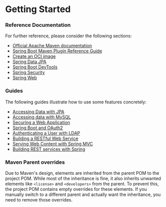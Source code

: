 # Getting Started

### Reference Documentation
For further reference, please consider the following sections:

* [Official Apache Maven documentation](https://maven.apache.org/guides/index.html)
* [Spring Boot Maven Plugin Reference Guide](https://docs.spring.io/spring-boot/3.5.2/maven-plugin)
* [Create an OCI image](https://docs.spring.io/spring-boot/3.5.2/maven-plugin/build-image.html)
* [Spring Data JPA](https://docs.spring.io/spring-boot/3.5.2/reference/data/sql.html#data.sql.jpa-and-spring-data)
* [Spring Boot DevTools](https://docs.spring.io/spring-boot/3.5.2/reference/using/devtools.html)
* [Spring Security](https://docs.spring.io/spring-boot/3.5.2/reference/web/spring-security.html)
* [Spring Web](https://docs.spring.io/spring-boot/3.5.2/reference/web/servlet.html)

### Guides
The following guides illustrate how to use some features concretely:

* [Accessing Data with JPA](https://spring.io/guides/gs/accessing-data-jpa/)
* [Accessing data with MySQL](https://spring.io/guides/gs/accessing-data-mysql/)
* [Securing a Web Application](https://spring.io/guides/gs/securing-web/)
* [Spring Boot and OAuth2](https://spring.io/guides/tutorials/spring-boot-oauth2/)
* [Authenticating a User with LDAP](https://spring.io/guides/gs/authenticating-ldap/)
* [Building a RESTful Web Service](https://spring.io/guides/gs/rest-service/)
* [Serving Web Content with Spring MVC](https://spring.io/guides/gs/serving-web-content/)
* [Building REST services with Spring](https://spring.io/guides/tutorials/rest/)

### Maven Parent overrides

Due to Maven's design, elements are inherited from the parent POM to the project POM.
While most of the inheritance is fine, it also inherits unwanted elements like `<license>` and `<developers>` from the parent.
To prevent this, the project POM contains empty overrides for these elements.
If you manually switch to a different parent and actually want the inheritance, you need to remove those overrides.

